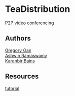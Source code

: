 TeaDistribution
===============

P2P video conferencing


Authors
-------

[Gregory Gan](https://github.com/gtgan)  
[Ashwin Ramaswamy](https://github.com/arcpu-net786)  
[Karanbir Bains](https://github.com/ksbains)  


Resources
---------

[tutorial](https://www.youtube.com/watch?v=DvlyzDZDEq4&ab_channel=WebDevSimplified)
